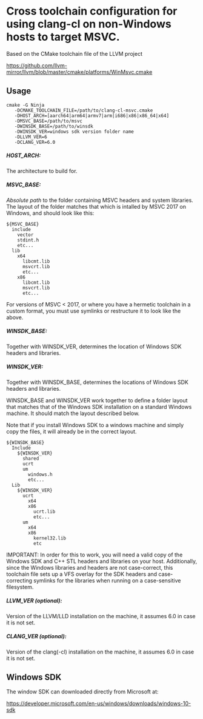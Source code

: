 # Cross toolchain configuration for using clang-cl on non-Windows hosts to target MSVC.

Based on the CMake toolchain file of the LLVM project

https://github.com/llvm-mirror/llvm/blob/master/cmake/platforms/WinMsvc.cmake

## Usage 

```
cmake -G Ninja
   -DCMAKE_TOOLCHAIN_FILE=/path/to/clang-cl-msvc.cmake
   -DHOST_ARCH=[aarch64|arm64|armv7|arm|i686|x86|x86_64|x64]
   -DMSVC_BASE=/path/to/msvc
   -DWINSDK_BASE=/path/to/winsdk
   -DWINSDK_VER=windows sdk version folder name
   -DLLVM_VER=6
   -DCLANG_VER=6.0
```

##### HOST_ARCH:
   The architecture to build for.

##### MSVC_BASE:
  *Absolute path* to the folder containing MSVC headers and system libraries.
  The layout of the folder matches that which is intalled by MSVC 2017 on
  Windows, and should look like this:

```
${MSVC_BASE}
  include
    vector
    stdint.h
    etc...
  lib
    x64
      libcmt.lib
      msvcrt.lib
      etc...
    x86
      libcmt.lib
      msvcrt.lib
      etc...
```

For versions of MSVC < 2017, or where you have a hermetic toolchain in a
custom format, you must use symlinks or restructure it to look like the above.

##### WINSDK_BASE:
  Together with WINSDK_VER, determines the location of Windows SDK headers
  and libraries.

##### WINSDK_VER:
  Together with WINSDK_BASE, determines the locations of Windows SDK headers
  and libraries.

WINSDK_BASE and WINSDK_VER work together to define a folder layout that matches
that of the Windows SDK installation on a standard Windows machine.  It should
match the layout described below.

Note that if you install Windows SDK to a windows machine and simply copy the
files, it will already be in the correct layout.

```
${WINSDK_BASE}
  Include
    ${WINSDK_VER}
      shared
      ucrt
      um
        windows.h
        etc...
  Lib
    ${WINSDK_VER}
      ucrt
        x64
        x86
          ucrt.lib
          etc...
      um
        x64
        x86
          kernel32.lib
          etc
```

IMPORTANT: In order for this to work, you will need a valid copy of the Windows
SDK and C++ STL headers and libraries on your host.  Additionally, since the
Windows libraries and headers are not case-correct, this toolchain file sets
up a VFS overlay for the SDK headers and case-correcting symlinks for the
libraries when running on a case-sensitive filesystem.

##### LLVM_VER (optional):
  Version of the LLVM/LLD installation on the machine, it assumes 6.0 in case it is
  not set.

##### CLANG_VER (optional):
  Version of the clang(-cl) installation on the machine, it assumes 6.0 in case it is
  not set.


## Windows SDK

The window SDK can downloaded directly from Microsoft at:

https://developer.microsoft.com/en-us/windows/downloads/windows-10-sdk
